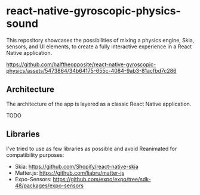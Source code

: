 # react-native-gyroscopic-physics-sound

This repository showcases the possibilities of mixing a physics engine, Skia, sensors, and UI elements, to create a fully interactive experience in a React Native application. 

https://github.com/halftheopposite/react-native-gyroscopic-physics/assets/5473864/34b64175-655c-4084-9ab3-81acfbd7c286

## Architecture

The architecture of the app is layered as a classic React Native application.

TODO

## Libraries

I've tried to use as few libraries as possible and avoid Reanimated for compatibility purposes:

- Skia: https://github.com/Shopify/react-native-skia
- Matter.js: https://github.com/liabru/matter-js
- Expo-Sensors: https://github.com/expo/expo/tree/sdk-48/packages/expo-sensors
